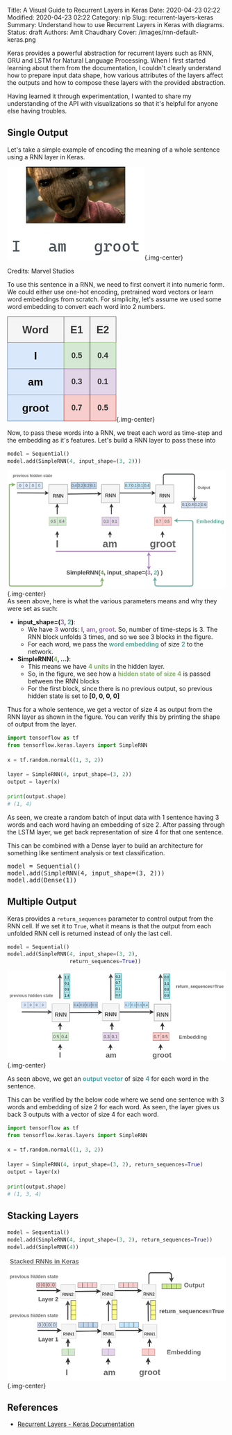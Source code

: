 Title: A Visual Guide to Recurrent Layers in Keras
Date: 2020-04-23 02:22
Modified: 2020-04-23 02:22
Category: nlp
Slug: recurrent-layers-keras
Summary: Understand how to use Recurrent Layers in Keras with diagrams.
Status: draft
Authors: Amit Chaudhary
Cover: /images/rnn-default-keras.png

Keras provides a powerful abstraction for recurrent layers such as RNN, GRU and LSTM for Natural Language Processing. When I first started learning about them from the documentation, I couldn't clearly understand how to prepare input data shape, how various attributes of the layers affect the outputs and how to compose these layers with the provided abstraction.

Having learned it through experimentation, I wanted to share my understanding of the API with visualizations so that it's helpful for anyone else having troubles.

## Single Output
Let's take a simple example of encoding the meaning of a whole sentence using a RNN layer in Keras.

![I am Groot Sentence](/images/i-am-groot-sentence.png){.img-center}
<p class="has-text-centered">
Credits: Marvel Studios
</p>

To use this sentence in a RNN, we need to first convert it into numeric form. We could either use one-hot encoding, pretrained word vectors or learn word embeddings from scratch. For simplicity, let's assume we used some word embedding to convert each word into 2 numbers.

![](/images/i-am-groot-embedding.png){.img-center}

Now, to pass these words into a RNN, we treat each word as time-step and the embedding as it's features. Let's build a RNN layer to pass these into
```python
model = Sequential()
model.add(SimpleRNN(4, input_shape=(3, 2)))
```

![](/images/rnn-default-keras.png){.img-center}  
As seen above, here is what the various parameters means and why they were set as such:  

- **input_shape=(<span style="color: #9e74b3;">3</span>, <span style="color: #5aa397;">2</span>)**:  
    - We have <span style="color: #9e74b3;font-weight: bold;">3</span> words: <span style="color: #9e74b3;font-weight: bold;">I</span>, <span style="color: #9e74b3;font-weight: bold;">am</span>, <span style="color: #9e74b3;font-weight: bold;">groot</span>. So, number of time-steps is 3. The RNN block unfolds 3 times, and so we see 3 blocks in the figure.
    - For each word, we pass the <span style="color: #5aa397;font-weight: bold;">word embedding</span> of size <span style="color: #5aa397;font-weight: bold;">2</span> to the network.
- **SimpleRNN(<span style="color: #84b469;">4</span>, ...)**:  
    - This means we have <span style="color: #84b469; font-weight: bold;">4 units</span> in the hidden layer.
    - So, in the figure, we see how a <span style="color: #84b469; font-weight: bold;">hidden state of size 4</span> is passed between the RNN blocks
    - For the first block, since there is no previous output, so previous hidden state is set to **[0, 0, 0, 0]**

Thus for a whole sentence, we get a vector of size 4 as output from the RNN layer as shown in the figure. You can verify this by printing the shape of output from the layer.
```python
import tensorflow as tf
from tensorflow.keras.layers import SimpleRNN

x = tf.random.normal((1, 3, 2))

layer = SimpleRNN(4, input_shape=(3, 2))
output = layer(x)

print(output.shape)
# (1, 4)
```
As seen, we create a random batch of input data with 1 sentence having 3 words and each word having an embedding of size 2. After passing through the LSTM layer, we get back representation of size 4 for that one sentence.

<article class="message is-info">
  <div class="message-body">
This can be combined with a Dense layer to build an architecture for something like sentiment analysis or text classification.
<div class="highlight"><pre><span></span><span class="n">model</span> <span class="o">=</span> <span class="n">Sequential</span><span class="p">()</span>
<span class="n">model</span><span class="o">.</span><span class="n">add</span><span class="p">(</span><span class="n">SimpleRNN</span><span class="p">(</span><span class="mi">4</span><span class="p">,</span> <span class="n">input_shape</span><span class="o">=</span><span class="p">(</span><span class="mi">3</span><span class="p">,</span> <span class="mi">2</span><span class="p">)))</span>
<span class="n">model</span><span class="o">.</span><span class="n">add</span><span class="p">(</span><span class="n">Dense</span><span class="p">(</span><span class="mi">1</span><span class="p">))</span>
</pre></div>
  </div>
</article>


## Multiple Output
Keras provides a `return_sequences` parameter to control output from the RNN cell. If we set it to `True`, what it means is that the output from each unfolded RNN cell is returned instead of only the last cell.
```python 
model = Sequential()
model.add(SimpleRNN(4, input_shape=(3, 2), 
                    return_sequences=True))
```

![](/images/rnn-return-sequences.png){.img-center}

As seen above, we get an <span style="color: #49a4aa; font-weight: bold;">output vector</span> of size  <span style="color: #49a4aa; font-weight: bold;">4</span> for each word in the sentence. 

This can be verified by the below code where we send one sentence with 3 words and embedding of size 2 for each word. As seen, the layer gives us back 3 outputs with a vector of size 4 for each word.

```python
import tensorflow as tf
from tensorflow.keras.layers import SimpleRNN

x = tf.random.normal((1, 3, 2))

layer = SimpleRNN(4, input_shape=(3, 2), return_sequences=True)
output = layer(x)

print(output.shape)
# (1, 3, 4)
```

## Stacking Layers
```python
model = Sequential()
model.add(SimpleRNN(4, input_shape=(3, 2), return_sequences=True))
model.add(SimpleRNN(4))
```

![](/images/rnn-stacked.png){.img-center}

## References
- [Recurrent Layers - Keras Documentation](https://keras.io/layers/recurrent/)
